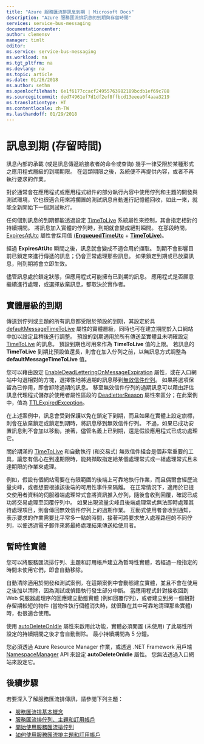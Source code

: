 ```yaml
---
title: "Azure 服務匯流排訊息到期 | Microsoft Docs"
description: "Azure 服務匯流排訊息的到期與存留時間"
services: service-bus-messaging
documentationcenter: 
author: clemensv
manager: timlt
editor: 
ms.service: service-bus-messaging
ms.workload: na
ms.tgt_pltfrm: na
ms.devlang: na
ms.topic: article
ms.date: 01/26/2018
ms.author: sethm
ms.openlocfilehash: 6e1f6177ccacf24955763982189bcdb1ef69c788
ms.sourcegitcommit: ded74961ef7d1df2ef8ffbcd13eeea0f4aaa3219
ms.translationtype: HT
ms.contentlocale: zh-TW
ms.lasthandoff: 01/29/2018
---
```

# <a name="message-expiration-time-to-live"></a>訊息到期 (存留時間)

訊息內部的承載 (或是訊息傳遞給接收者的命令或查詢) 幾乎一律受限於某種形式之應用程式層級的到期期限。 在這類期限之後，系統便不再提供內容，或者不再執行要求的作業。

對於通常會在應用程式或應用程式組件的部分執行內容中使用佇列和主題的開發與測試環境，它也很適合用來將擱置的測試訊息自動進行記憶體回收，如此一來，就能全新開始下一個測試執行。

任何個別訊息的到期都能透過設定 [TimeToLive](/dotnet/api/microsoft.azure.servicebus.message.timetolive#Microsoft_Azure_ServiceBus_Message_TimeToLive) 系統屬性來控制，其會指定相對的持續期間。 將訊息加入實體的佇列時，到期就會變成絕對瞬間。 在那段時間，[ExpiresAtUtc](/dotnet/api/microsoft.azure.servicebus.message.expiresatutc) 屬性會採用值 [(**EnqueuedTimeUtc**](/dotnet/api/microsoft.servicebus.messaging.brokeredmessage.enqueuedtimeutc#Microsoft_ServiceBus_Messaging_BrokeredMessage_EnqueuedTimeUtc) + [**TimeToLive**)](/dotnet/api/microsoft.azure.servicebus.message.timetolive#Microsoft_Azure_ServiceBus_Message_TimeToLive)。

經過 **ExpiresAtUtc** 瞬間之後，訊息就會變成不適合用於擷取。 到期不會影響目前已鎖定來進行傳遞的訊息；仍會正常處理那些訊息。 如果鎖定到期或已放棄訊息，則到期將會立即生效。

儘管訊息處於鎖定狀態，但應用程式可能擁有已到期的訊息。 應用程式是否願意繼續進行處理，或選擇放棄訊息，都取決於實作者。

## <a name="entity-level-expiration"></a>實體層級的到期

傳送到佇列或主題的所有訊息都受限於預設的到期，其設定於具 [defaultMessageTimeToLive](/azure/templates/microsoft.servicebus/namespaces/queues) 屬性的實體層級，同時也可在建立期間於入口網站中加以設定且稍後進行調整。 預設的到期適用於所有傳送至實體且未明確設定 [TimeToLive](/dotnet/api/microsoft.azure.servicebus.message.timetolive#Microsoft_Azure_ServiceBus_Message_TimeToLive) 的訊息。 預設到期也可用來作為 **TimeToLive** 值的上限。 若訊息的 **TimeToLive** 到期比預設值還長，則會在加入佇列之前，以無訊息方式調整為 **defaultMessageTimeToLive** 值。

您可以藉由設定 [EnableDeadLetteringOnMessageExpiration](/dotnet/api/microsoft.servicebus.messaging.queuedescription.enabledeadletteringonmessageexpiration#Microsoft_ServiceBus_Messaging_QueueDescription_EnableDeadLetteringOnMessageExpiration) 屬性，或在入口網站中勾選相對的方塊，選擇性地將過期的訊息移到[無效信件佇列](service-bus-dead-letter-queues.md)。 如果將選項保留為已停用，即會卸除過期的訊息。 移至無效信件佇列的過期訊息可以藉由評估訊息代理程式儲存於使用者屬性區段的 [DeadletterReason](service-bus-dead-letter-queues.md#moving-messages-to-the-dlq) 屬性來區分；在此案例中，值為 [TTLExpiredException](service-bus-dead-letter-queues.md#moving-messages-to-the-dlq)。

在上述案例中，訊息會受到保護以免在鎖定下到期，而且如果在實體上設定旗標，則會在放棄鎖定或鎖定到期時，將訊息移到無效信件佇列。 不過，如果已成功安置訊息則不會加以移動，接著，儘管名義上已到期，還是假設應用程式已成功處理它。

關於期滿的 [TimeToLive](/dotnet/api/microsoft.azure.servicebus.message.timetolive#Microsoft_Azure_ServiceBus_Message_TimeToLive) 和自動執行 (和交易式) 無效信件組合是個非常重要的工具，讓您有信心在到達期限時，能夠擷取指定給某個處理常式或一組處理常式且未達期限的作業來處理。

例如，假設有個網站需要在有限範圍的後端上可靠地執行作業，而且偶爾會經歷流量尖峰，或者想要根據該後端的可用性事件來隔離。 在正常情況下，適用於已提交使用者資料的伺服器端處理常式會將資訊推入佇列，隨後會收到回覆，確認已成功將交易處理至回覆佇列中。 如果出現流量尖峰且後端處理常式無法即時處理其待處理項目，則會傳回無效信件佇列上的過期作業。 互動式使用者會收到通知，表示要求的作業需要比平常多一點的時間，接著可將要求放入處理路徑的不同佇列，以便透過電子郵件來將最終處理結果傳送給使用者。 

## <a name="temporary-entities"></a>暫時性實體

您可以將服務匯流排佇列、主題和訂用帳戶建立為暫時性實體，若經過一段指定的時間未使用它們，即會自動移除。
 
自動清除適用於開發和測試案例，在這類案例中會動態建立實體，並且不會在使用之後加以清除，因為測試或偵錯執行發生部分中斷。 當應用程式針對接收回到 Web 伺服器處理序的回應建立動態實體 (例如回覆佇列)，或者建立到另一個相對存留期較短的物件 (當物件執行個體消失時，就很難在其中可靠地清理那些實體) 時，也很適合使用。

使用 [autoDeleteOnIdle](/azure/templates/microsoft.servicebus/namespaces/queues) 屬性來啟用此功能，實體必須閒置 (未使用) 了此屬性所設定的持續期間之後才會自動刪除。 最小持續期間為 5 分鐘。
 
您必須透過 Azure Resource Manager 作業，或透過 .NET Framework 用戶端 [NamespaceManager](/dotnet/api/microsoft.servicebus.namespacemanager) API 來設定 **autoDeleteOnIdle** 屬性。 您無法透過入口網站來設定它。


## <a name="next-steps"></a>後續步驟

若要深入了解服務匯流排傳訊，請參閱下列主題：

* [服務匯流排基本概念](service-bus-fundamentals-hybrid-solutions.md)
* [服務匯流排佇列、主題和訂用帳戶](service-bus-queues-topics-subscriptions.md)
* [開始使用服務匯流排佇列](service-bus-dotnet-get-started-with-queues.md)
* [如何使用服務匯流排主題和訂用帳戶](service-bus-dotnet-how-to-use-topics-subscriptions.md)